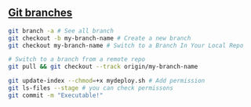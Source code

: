 ## [Git branches](https://www.nobledesktop.com/learn/git/git-branches)

```bash
git branch -a # See all branch
git checkout -b my-branch-name # Create a new branch
git checkout my-branch-name # Switch to a Branch In Your Local Repo

# Switch to a branch from a remote repo
git pull && git checkout --track origin/my-branch-name

git update-index --chmod=+x mydeploy.sh # Add permission
git ls-files --stage # you can check permissons
git commit -m "Executable!"

```